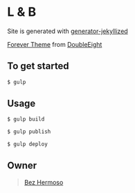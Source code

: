 # L &amp; B

Site is generated with
[generator-jekyllized](https://github.com/sondr3/generator-jekyllized)

[Forever
Theme](http://themeforest.net/item/forever-responsive-html-wedding-template/11994338)
from [DoubleEight](http://themeforest.net/user/doubleeight)


## To get started

```sh
$ gulp
```

## Usage

```sh
$ gulp build
```

```sh
$ gulp publish
```

```sh
$ gulp deploy
```

## Owner

> [Bez Hermoso](celebrateourlove.us)
